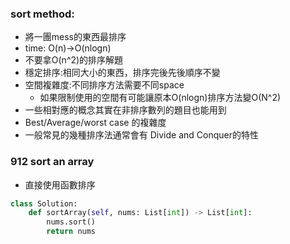 ### sort method:
- 將一團mess的東西最排序
-  time: O(n)->O(nlogn)
- 不要拿O(n^2)的排序解題
- 穩定排序:相同大小的東西，排序完後先後順序不變
- 空間複雜度:不同排序方法需要不同space
	- 如果限制使用的空間有可能讓原本O(nlogn)排序方法變O(N^2)
- 一些相對應的概念其實在非排序數列的題目也能用到 
- Best/Average/worst case 的複雜度
- 一般常見的幾種排序法通常會有 Divide and Conquer的特性
### 912 sort an array
- 直接使用函數排序
```python
class Solution:
    def sortArray(self, nums: List[int]) -> List[int]:
        nums.sort()
        return nums
        
```
